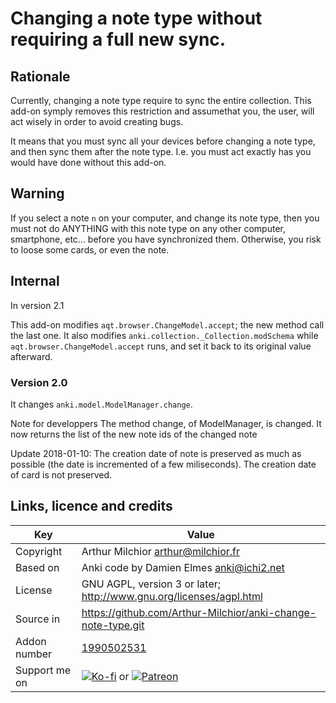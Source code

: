 # Changing a note type without requiring a full new sync.
## Rationale
Currently, changing a note type require to sync the entire collection. This add-on symply removes this restriction and assumethat you, the user, will act wisely in order to avoid creating bugs.

It means that you must sync all your devices before changing a note type, and then sync them after the note type. I.e. you must act exactly has you would have done without this add-on.

## Warning
If you select a note `n` on your computer, and change its note type,
then you must not do ANYTHING with this note type on any other
computer, smartphone, etc... before you have synchronized
them. Otherwise, you risk to loose some cards, or even the note.

## Internal
In version 2.1

This add-on modifies `aqt.browser.ChangeModel.accept`; the new method
call the last one. It also modifies
`anki.collection._Collection.modSchema` while
`aqt.browser.ChangeModel.accept` runs, and set it back to its original
value afterward.

### Version 2.0
It changes `anki.model.ModelManager.change`.

Note for developpers
The method change, of ModelManager, is changed. It now returns the list of the new note ids of the changed note

Update 2018-01-10: The creation date of note is preserved as much as possible (the date is incremented of a few miliseconds). The creation date of card is not preserved.


## Links, licence and credits

Key         |Value
------------|-------------------------------------------------------------------
Copyright   | Arthur Milchior <arthur@milchior.fr>
Based on    | Anki code by Damien Elmes <anki@ichi2.net>
License     | GNU AGPL, version 3 or later; http://www.gnu.org/licenses/agpl.html
Source in   | https://github.com/Arthur-Milchior/anki-change-note-type.git
Addon number| [1990502531](https://ankiweb.net/shared/info/1990502531)
Support me on| [![Ko-fi](https://ko-fi.com/img/Kofi_Logo_Blue.svg)](https://Ko-fi.com/arthurmilchior) or [![Patreon](http://www.milchior.fr/patreon.png)](https://www.patreon.com/bePatron?u=146206)
